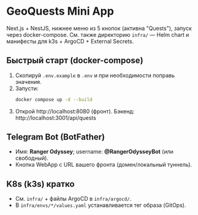 # GeoQuests Mini App

Next.js + NestJS, нижнее меню из 5 кнопок (активна "Quests"), запуск через docker-compose.
См. также директорию `infra/` — Helm chart и манифесты для k3s + ArgoCD + External Secrets.

## Быстрый старт (docker-compose)

1. Скопируй `.env.example` в `.env` и при необходимости поправь значения.
2. Запусти:
   ```bash
   docker compose up -d --build
   ```
3. Открой http://localhost:8080 (фронт). Бэкенд: http://localhost:3001/api/quests

## Telegram Bot (BotFather)
- Имя: **Ranger Odyssey**; username: **@RangerOdysseyBot** (или свободный).
- Кнопка WebApp с URL вашего фронта (домен/локальный туннель).

## K8s (k3s) кратко
- См. `infra/` + файлы ArgoCD в `infra/argocd/`.
- В `infra/envs/*/values.yaml` устанавливается тег образа (GitOps).
